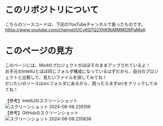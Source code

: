 # このリポジトリについて
こちらのソースコードは、下記のYouTubeチャンネルで扱ったものです。<br>
https://www.youtube.com/channel/UCy6QTQ2XhK9bMMMiD6PaMqA

# このページの見方
このページには、Modのプロジェクトがほぼそのままアップされているよ！<br>
お手元のIntelliJとほぼ同じフォルダ構成になっているはずだから、自分のプロジェクトと比較して、見たいファイルを探してみてね！<br>
だいたいのソースはsrcフォルダにあるから、困ったらまずsrcをクリックしてみてね！<br><br>
【参考】IntelliJのスクリーンショット<br>
![スクリーンショット 2024-08-08 235109](https://github.com/user-attachments/assets/1c64676a-2a7f-4f55-8345-b8636548258f)
<br>【参考】GitHubのスクリーンショット<br>
![スクリーンショット 2024-08-08 235838](https://github.com/user-attachments/assets/9d4ae2ce-33c8-4953-ab80-1e41261cccd0)
